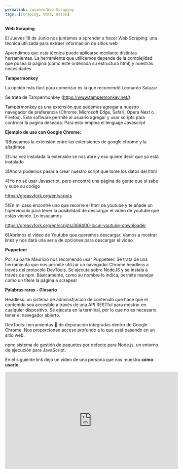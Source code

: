 ```yaml
---
permalink: /usando/Web-Scraping
tags: [scraping, html, datos]
---
```



**Web Scraping**

El Jueves 18 de Junio nos juntamos a aprender a hacer Web Scraping: una técnica utilizada para extraer información de sitios web

Aprendimos que esta técnica puede aplicarse mediante distintas herramientas. La herramienta que utilicemos depende de la complejidad que posea la página (como esté ordenada su estructura html) y nuestras necesidades

**Tampermonkey**

La opción más fácil para comenzar es la que recomendó Leonardo Salazar

Se trata de Tampermonkey (https://www.tampermonkey.net/)

Tampermonkey es una extensión que podemos agregar a nuestro navegador de preferencia (Chrome, Microsoft Edge, Safari, Opera Next o Firefox).
Este software permite al usuario agregar y usar scripts para controlar la pagina deseada. Para esto emplea el lenguaje Javascript

**Ejemplo de uso con Google Chrome:**

1)Buscamos la extensión entre las extensiones de google chrome y la añadimos

2)Una vez instalada la extensión se nos abre y eso quiere decir que ya está instalado

3)Ahora podemos pasar a crear nuestro script que tome los datos del html

4)Yo no sé usar Javascript, pero encontré una página de gente que si sabe y sube su código

https://greasyfork.org/en/scripts

5)En mi caso encontré uno que recorre el html de youtube y te añade un hipervínculo para tener la posibilidad de descargar el video de youtube que estás viendo. Lo instalamos

https://greasyfork.org/en/scripts/369400-local-youtube-downloader

6)Abrimos el video de Youtube que queremos descargar. Vamos a mostrar links y nos dará una serie de opciones para descargar el video


**Puppeteer**


Por su parte Mauricio nos recomendó usar Puppeteer.  Se trata de una herramienta que nos permite utilizar un navegador Chrome headless a través del protocolo DevTools. Se ejecuta sobre NodeJS y se instala a través de npm. Básicamente, como su nombre lo indica, permite manejar como un títere la página a scrapear

**Palabras raras - Glosario**

Headless: un sistema de administración de contenido que hace que el contenido sea accesible a través de una API RESTful para mostrar en cualquier dispositivo. 
Se ejecuta en la terminal, por lo que no es necesario tener el navegador abierto.

DevTools: herramientas 🔧 de depuración integradas dentro de Google Chrome.
Nos proporcionan acceso profundo a lo que está pasando en un sitio web.

npm: sistema de gestión de paquetes por defecto para Node.js, un entorno de ejecución para JavaScript.

En el siguiente link dejo un video de una persona que nos muestra **cómo usarlo**:

<iframe width="560" height="315" src="https://www.youtube.com/watch?v=fSVjxf3dNxQ" frameborder="0" allow="accelerometer; autoplay; encrypted-media; gyroscope; picture-in-picture" allowfullscreen></iframe>
  
